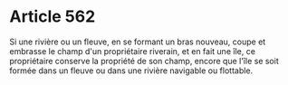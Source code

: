 # Article 562

Si une rivière ou un fleuve, en se formant un bras nouveau, coupe et embrasse le champ d'un propriétaire riverain, et en fait une île, ce propriétaire conserve la propriété de son champ, encore que l'île se soit formée dans un fleuve ou dans une rivière navigable ou flottable.